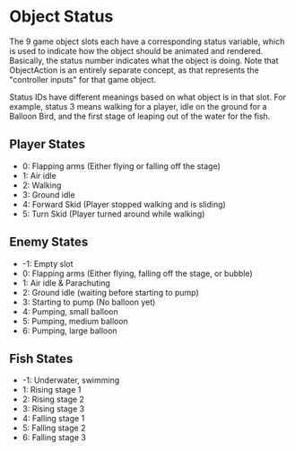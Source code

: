 # Object Status

The 9 game object slots each have a corresponding status variable, which is used to indicate how the object should be animated and rendered. Basically, the status number indicates what the object is doing. Note that ObjectAction is an entirely separate concept, as that represents the "controller inputs" for that game object.

Status IDs have different meanings based on what object is in that slot. For example, status 3 means walking for a player, idle on the ground for a Balloon Bird, and the first stage of leaping out of the water for the fish.

## Player States
* 0: Flapping arms (Either flying or falling off the stage)
* 1: Air idle
* 2: Walking
* 3: Ground idle
* 4: Forward Skid (Player stopped walking and is sliding)
* 5: Turn Skid (Player turned around while walking)

## Enemy States
* -1: Empty slot
* 0: Flapping arms (Either flying, falling off the stage, or bubble)
* 1: Air idle & Parachuting
* 2: Ground idle (waiting before starting to pump)
* 3: Starting to pump (No balloon yet)
* 4: Pumping, small balloon
* 5: Pumping, medium balloon
* 6: Pumping, large balloon

## Fish States
* -1: Underwater, swimming
* 1: Rising stage 1
* 2: Rising stage 2
* 3: Rising stage 3
* 4: Falling stage 1
* 5: Falling stage 2
* 6: Falling stage 3